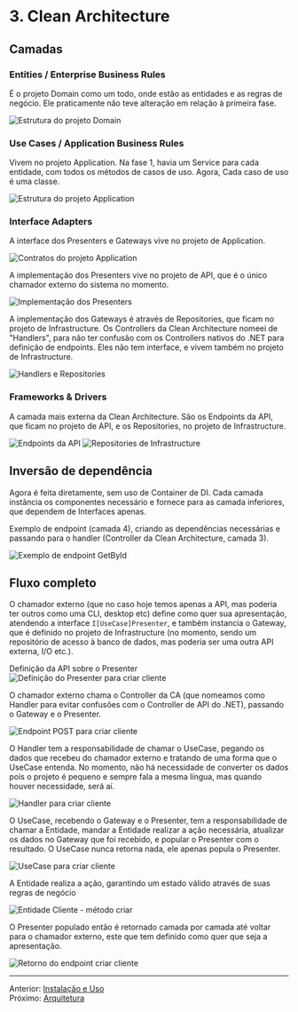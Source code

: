 # 3. Clean Architecture
## Camadas

### Entities / Enterprise Business Rules

É o projeto Domain como um todo, onde estão as entidades e as regras de negócio. Ele praticamente não teve alteração em relação à primeira fase. 

![Estrutura do projeto Domain](attachments/domain.png)

### Use Cases / Application Business Rules

Vivem no projeto Application. Na fase 1, havia um Service para cada entidade, com todos os métodos de casos de uso. Agora, Cada caso de uso é uma classe.

![Estrutura do projeto Application](attachments/application.png)

### Interface Adapters

A interface dos Presenters e Gateways vive no projeto de Application.

![Contratos do projeto Application](attachments/application_contracts.png)

A implementação dos Presenters vive no projeto de API, que é o único chamador externo do sistema no momento.

![Implementação dos Presenters](attachments/presenters.png)

A implementação dos Gateways é através de Repositories, que ficam no projeto de Infrastructure. Os Controllers da Clean Architecture nomeei de "Handlers", para não ter confusão com os Controllers nativos do .NET para definição de endpoints. Eles não tem interface, e vivem também no projeto de Infrastructure.

![Handlers e Repositories](attachments/handlers_repositories.png)

### Frameworks & Drivers

A camada mais externa da Clean Architecture. São os Endpoints da API, que ficam no projeto de API, e os Repositories, no projeto de Infrastructure.

![Endpoints da API](attachments/endpoints.png)
![Repositories de Infrastructure](attachments/repositories.png)

## Inversão de dependência

Agora é feita diretamente, sem uso de Container de DI. Cada camada instância os componentes necessário e fornece para as camada inferiores, que dependem de Interfaces apenas.

Exemplo de endpoint (camada 4), criando as dependências necessárias e passando para o handler (Controller da Clean Architecture, camada 3).

![Exemplo de endpoint GetById](attachments/get_by_id_endpoint.png)

## Fluxo completo

O chamador externo (que no caso hoje temos apenas a API, mas poderia ter outros como uma CLI, desktop etc) define como quer sua apresentação, atendendo a interface `I[UseCase]Presenter`, e também instancia o Gateway, que é definido no projeto de Infrastructure (no momento, sendo um repositório de acesso à banco de dados, mas poderia ser uma outra API externa, I/O etc.). 

Definição da API sobre o Presenter
![Definição do Presenter para criar cliente](attachments/api_presenter_criar_cliente.png)

O chamador externo chama o Controller da CA (que nomeamos como Handler para evitar confusões com o Controller de API do .NET), passando o Gateway e o Presenter.

![Endpoint POST para criar cliente](attachments/api_post_criar_cliente.png)

O Handler tem a responsabilidade de chamar o UseCase, pegando os dados que recebeu do chamador externo e tratando de uma forma que o UseCase entenda. No momento, não há necessidade de converter os dados pois o projeto é pequeno e sempre fala a mesma língua, mas quando houver necessidade, será aí.

![Handler para criar cliente](attachments/handler_criar_cliente.png)

O UseCase, recebendo o Gateway e o Presenter, tem a responsabilidade de chamar a Entidade, mandar a Entidade realizar a ação necessária, atualizar os dados no Gateway que foi recebido, e popular o Presenter com o resultado. O UseCase nunca retorna nada, ele apenas popula o Presenter. 

![UseCase para criar cliente](attachments/usecase_criar_cliente.png)

A Entidade realiza a ação, garantindo um estado válido através de suas regras de negócio

![Entidade Cliente - método criar](attachments/entidade_cliente_criar.png)

O Presenter populado então é retornado camada por camada até voltar para o chamador externo, este que tem definido como quer que seja a apresentação.

![Retorno do endpoint criar cliente](attachments/api_post_criar_cliente_retorno.png)

---
Anterior: [Instalação e Uso](2_instalacao_uso.md)  
Próximo: [Arquitetura](4_arquitetura.md)
